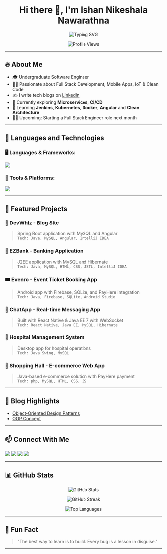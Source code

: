 <h1 align="center">Hi there 👋, I'm Ishan Nikeshala Nawarathna</h1>

<p align="center">
  <img src="https://readme-typing-svg.demolab.com?font=Fira+Code&pause=1000&center=true&vCenter=true&width=450&lines=Full+Stack+Software+Engineer;Mobile+App+Developer" alt="Typing SVG" />
</p>
<p align="center">
  <img src="https://komarev.com/ghpvc/?username=ishannikeshalanawarathna&label=Profile%20views&color=0e75b6&style=flat" alt="Profile Views" />
</p>

---

## 🔥 About Me

- 🎓 Undergraduate Software Engineer  
- 👨‍💻 Passionate about Full Stack Development, Mobile Apps, IoT & Clean Code  
- ✍️ I write tech blogs on [LinkedIn](https://www.linkedin.com/in/ishan-nikeshala-nawarathna-390a0b249/)  
- 🧠 Currently exploring **Microservices**, **CI/CD** 
- 🌱 Learning **Jenkins**, **Kubernetes**, **Docker**, **Angular** and **Clean Architecture**  
- 🧑‍💻 Upcoming: Starting a Full Stack Engineer role next month  

---

## 🧰 Languages and Technologies

### 🖥️ Languages & Frameworks:
<p>
  <img src="https://skillicons.dev/icons?i=java,spring,kotlin,cpp,php,js,ts,nodejs,react,reactnative,html,css,tailwind,bootstrap,jquery" />
</p>

### 🧰 Tools & Platforms:
<p>
  <img src="https://skillicons.dev/icons?i=androidstudio,vscode,git,docker,github,jenkins,arduino,figma,firebase,idea,mysql,postman,vercel,gcp,aws,notion,stackoverflow,devto" />
</p>

---

## 📱 Featured Projects

### 💬 DevWhiz - Blog Site  
> Spring Boot application with MySQL and Angular  
> `Tech: Java, MySQL, Angular, IntelliJ IDEA`

### 💸 EZBank - Banking Application  
> J2EE application with MySQL and Hibernate  
> `Tech: Java, MySQL, HTML, CSS, JSTL, IntelliJ IDEA`

### 🎟️ Evenro - Event Ticket Booking App  
> Android app with Firebase, SQLite, and PayHere integration  
> `Tech: Java, Firebase, SQLite, Android Studio`

### 💬 ChatApp - Real-time Messaging App  
> Built with React Native & Java EE 7 with WebSocket  
> `Tech: React Native, Java EE, MySQL, Hibernate`

### 🏥 Hospital Management System  
> Desktop app for hospital operations  
> `Tech: Java Swing, MySQL`

### 🛒 Shopping Hall - E-commerce Web App  
> Java-based e-commerce solution with PayHere payment  
> `Tech: php, MySQL, HTML, CSS, JS`


---

## 📝 Blog Highlights

- [Object-Oriented Design Patterns](https://www.linkedin.com/feed/update/urn:li:activity:7225666567802380290/)
- [OOP Concept](https://www.linkedin.com/in/ishan-nikeshala-nawarathna-390a0b249/details/featured/)

---

## 📫 Connect With Me

<p>
  <a href="https://linkedin.com/in/ishan-nikeshala-nawarathna"><img src="https://skillicons.dev/icons?i=linkedin" /></a>
  <a href="mailto:ishannikeshalanawarathna@gmail.com"><img src="https://skillicons.dev/icons?i=gmail" /></a>
  <a href="https://instagram.com/ishan_nikeshala"><img src="https://skillicons.dev/icons?i=instagram" /></a>
  <a href="https://twitter.com/ishannikeshala"><img src="https://skillicons.dev/icons?i=twitter" /></a>
</p>

---

## 📊 GitHub Stats

<p align="center">
  <img src="https://github-readme-stats.vercel.app/api?username=ishannikeshalanawarathna&show_icons=true&theme=react&count_private=true" alt="GitHub Stats" />
</p>

<p align="center">
  <img src="https://github-readme-streak-stats.herokuapp.com/?user=ishannikeshalanawarathna&theme=react" alt="GitHub Streak" />
</p>

<p align="center">
  <img src="https://github-readme-stats.vercel.app/api/top-langs/?username=ishannikeshalanawarathna&layout=compact&theme=react" alt="Top Languages" />
</p>

---

## 🧠 Fun Fact

> "The best way to learn is to build. Every bug is a lesson in disguise."

---
